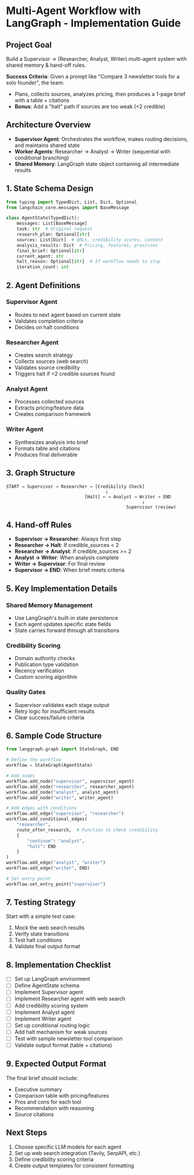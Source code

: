 # Multi-Agent Workflow with LangGraph - Implementation Guide

## Project Goal
Build a Supervisor → (Researcher, Analyst, Writer) multi-agent system with shared memory & hand-off rules.

**Success Criteria**: Given a prompt like "Compare 3 newsletter tools for a solo founder", the team:
- Plans, collects sources, analyzes pricing, then produces a 1-page brief with a table + citations
- **Bonus**: Add a "halt" path if sources are too weak (<2 credible)

## Architecture Overview

- **Supervisor Agent**: Orchestrates the workflow, makes routing decisions, and maintains shared state
- **Worker Agents**: Researcher → Analyst → Writer (sequential with conditional branching)
- **Shared Memory**: LangGraph state object containing all intermediate results

## 1. State Schema Design

```python
from typing import TypedDict, List, Dict, Optional
from langchain_core.messages import BaseMessage

class AgentState(TypedDict):
    messages: List[BaseMessage]
    task: str  # Original request
    research_plan: Optional[str]
    sources: List[Dict]  # URLs, credibility scores, content
    analysis_results: Dict  # Pricing, features, pros/cons
    final_brief: Optional[str]
    current_agent: str
    halt_reason: Optional[str]  # If workflow needs to stop
    iteration_count: int
```

## 2. Agent Definitions

### Supervisor Agent
- Routes to next agent based on current state
- Validates completion criteria
- Decides on halt conditions

### Researcher Agent
- Creates search strategy
- Collects sources (web search)
- Validates source credibility
- Triggers halt if <2 credible sources found

### Analyst Agent
- Processes collected sources
- Extracts pricing/feature data
- Creates comparison framework

### Writer Agent
- Synthesizes analysis into brief
- Formats table and citations
- Produces final deliverable

## 3. Graph Structure

```
START → Supervisor → Researcher → [Credibility Check]
                                      ↓
                              [Halt] ← → Analyst → Writer → END
                                                    ↓
                                              Supervisor (review)
```

## 4. Hand-off Rules

- **Supervisor → Researcher**: Always first step
- **Researcher → Halt**: If credible_sources < 2
- **Researcher → Analyst**: If credible_sources >= 2
- **Analyst → Writer**: When analysis complete
- **Writer → Supervisor**: For final review
- **Supervisor → END**: When brief meets criteria

## 5. Key Implementation Details

### Shared Memory Management
- Use LangGraph's built-in state persistence
- Each agent updates specific state fields
- State carries forward through all transitions

### Credibility Scoring
- Domain authority checks
- Publication type validation
- Recency verification
- Custom scoring algorithm

### Quality Gates
- Supervisor validates each stage output
- Retry logic for insufficient results
- Clear success/failure criteria

## 6. Sample Code Structure

```python
from langgraph.graph import StateGraph, END

# Define the workflow
workflow = StateGraph(AgentState)

# Add nodes
workflow.add_node("supervisor", supervisor_agent)
workflow.add_node("researcher", researcher_agent)
workflow.add_node("analyst", analyst_agent)  
workflow.add_node("writer", writer_agent)

# Add edges with conditions
workflow.add_edge("supervisor", "researcher")
workflow.add_conditional_edges(
    "researcher",
    route_after_research,  # Function to check credibility
    {
        "continue": "analyst",
        "halt": END
    }
)
workflow.add_edge("analyst", "writer")
workflow.add_edge("writer", END)

# Set entry point
workflow.set_entry_point("supervisor")
```

## 7. Testing Strategy

Start with a simple test case:
1. Mock the web search results
2. Verify state transitions
3. Test halt conditions
4. Validate final output format

## 8. Implementation Checklist

- [ ] Set up LangGraph environment
- [ ] Define AgentState schema
- [ ] Implement Supervisor agent
- [ ] Implement Researcher agent with web search
- [ ] Add credibility scoring system
- [ ] Implement Analyst agent
- [ ] Implement Writer agent
- [ ] Set up conditional routing logic
- [ ] Add halt mechanism for weak sources
- [ ] Test with sample newsletter tool comparison
- [ ] Validate output format (table + citations)

## 9. Expected Output Format

The final brief should include:
- Executive summary
- Comparison table with pricing/features
- Pros and cons for each tool
- Recommendation with reasoning
- Source citations

## Next Steps

1. Choose specific LLM models for each agent
2. Set up web search integration (Tavily, SerpAPI, etc.)
3. Define credibility scoring criteria
4. Create output templates for consistent formatting
